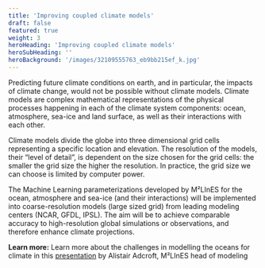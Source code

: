 ```yaml
---
title: 'Improving coupled climate models'
draft: false
featured: true
weight: 3
heroHeading: 'Improving coupled climate models'
heroSubHeading: ''
heroBackground: '/images/32109555763_eb9bb215ef_k.jpg'
---
```


Predicting future climate conditions on earth, and in particular, the impacts of climate change, would not be possible without climate models. Climate models are complex mathematical representations of the physical processes happening in each of the climate system components: ocean, atmosphere, sea-ice and land surface, as well as their interactions with each other.

Climate models divide the globe into three dimensional grid cells representing a specific location and elevation. The resolution of the models, their “level of detail”, is dependent on the size chosen for the grid cells: the smaller the grid size the higher the resolution. In practice, the grid size we can choose is limited by computer power.

The Machine Learning parameterizations developed by M²LInES for the ocean, atmosphere and sea-ice (and their interactions) will be implemented into coarse-resolution models (large sized grid) from leading modeling centers (NCAR, GFDL, IPSL). The aim will be to achieve comparable accuracy to high-resolution global simulations or observations, and therefore enhance climate projections.


**Learn more:**
Learn more about the challenges in modelling the oceans for climate in this [presentation](https://www.pathlms.com/siam/courses/10878/sections/14374/video_presentations/127453) by Alistair Adcroft, M²LInES head of modeling
